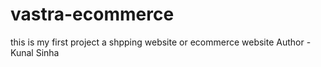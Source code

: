 # vastra-ecommerce
this is  my first project a shpping website or ecommerce website
Author - Kunal Sinha
